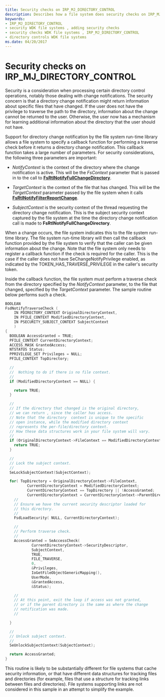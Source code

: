 ```yaml
---
title: Security checks on IRP_MJ_DIRECTORY_CONTROL
description: Describes how a file system does security checks on IRP_MJ_DIRECTORY_CONTROL
keywords:
- IRP_MJ_DIRECTORY_CONTROL
- security WDK file systems , adding security checks
- security checks WDK file systems , IRP_MJ_DIRECTORY_CONTROL
- directory controls WDK file systems
ms.date: 04/20/2017
---
```


# Security checks on IRP_MJ_DIRECTORY_CONTROL

Security is a consideration when processing certain directory control operations, notably those dealing with change notifications. The security concern is that a directory change notification might return information about specific files that have changed. If the user does not have the privilege to traverse the path to the directory, information about the change cannot be returned to the user. Otherwise, the user now has a mechanism for learning additional information about the directory that the user should not have.

Support for directory change notification by the file system run-time library allows a file system to specify a callback function for performing a traverse check before it returns a directory change notification. This callback function takes a large number of parameters. For security considerations, the following three parameters are important:

- *NotifyContext* is the context of the directory where the change notification is active. This will be the *FsContext* parameter that is passed in to the call to [**FsRtlNotifyFullChangeDirectory**](/windows-hardware/drivers/ddi/ntifs/nf-ntifs-_fsrtl_advanced_fcb_header-fsrtlnotifyfullchangedirectory).

- *TargetContext* is the context of the file that has changed. This will be the *TargetContext* parameter passed by the file system when it calls [**FsRtlNotifyFilterReportChange**](/windows-hardware/drivers/ddi/ntifs/nf-ntifs-_fsrtl_advanced_fcb_header-fsrtlnotifyfilterreportchange).

- *SubjectContext* is the security context of the thread requesting the directory change notification. This is the subject security context captured by the file system at the time the directory change notification call is made to **FsRtlNotifyFullChangeDirectory**.

When a change occurs, the file system indicates this to the file system run-time library. The file system run-time library will then call the callback function provided by the file system to verify that the caller can be given information about the change. Note that the file system only needs to register a callback function if the check is required for the caller. This is the case if the caller does not have SeChangeNotifyPrivilege enabled, as indicated by the TOKEN_HAS_TRAVERSE_PRIVILEGE in the caller's security token.

Inside the callback function, the file system must perform a traverse check from the directory specified by the *NotifyContext* parameter, to the file that changed, specified by the *TargetContext* parameter. The sample routine below performs such a check.

```cpp
BOOLEAN
FsdNotifyTraverseCheck (
    IN PDIRECTORY_CONTEXT OriginalDirectoryContext,
    IN PFILE_CONTEXT ModifiedDirectoryContext,
    IN PSECURITY_SUBJECT_CONTEXT SubjectContext
    )
{
  BOOLEAN AccessGranted = TRUE;
  PFILE_CONTEXT CurrentDirectoryContext;
  ACCESS_MASK GrantedAccess;
  NTSTATUS Status;
  PPRIVILEGE_SET Privileges = NULL;
  PFILE_CONTEXT TopDirectory;

  //
  //  Nothing to do if there is no file context.
  //
  if (ModifiedDirectoryContext == NULL) {

    return TRUE;
  }

  //
  // If the directory that changed is the original directory,
  // we can return , since the caller has access.
  // Note that the directory  context is unique to the specific
  // open instance, while the modified directory context
  // represents the per-file/directory context.
  // How these data structures work in your file system will vary.
  //
  if (OriginalDirectoryContext->FileContext == ModifiedDirectoryContext) {
    return TRUE;
  }

  //
  // Lock the subject context.
  //
  SeLockSubjectContext(SubjectContext);

  for( TopDirectory = OriginalDirectoryContext->FileContext,
          CurrentDirectoryContext = ModifiedDirectoryContext;
          CurrentDirectoryContext == TopDirectory || !AccessGranted;
          CurrentDirectoryContext = CurrentDirectoryContext->ParentDirectory) {
    //
    // Ensure we have the current security descriptor loaded for
    // this directory.
    //
    FsdLoadSecurity( NULL, CurrentDirectoryContext);

    //
    // Perform traverse check.
    //
    AccessGranted = SeAccessCheck(
            CurrentDirectoryContext->SecurityDescriptor,
            SubjectContext,
            TRUE,
            FILE_TRAVERSE,
            0,
            &Privileges,
            IoGetFileObjectGenericMapping(),
            UserMode,
            &GrantedAccess,
            &Status);

    //
    // At this point, exit the loop if access was not granted,
    // or if the parent directory is the same as where the change
    // notification was made.
    //

  }

  //
  // Unlock subject context.
  //
  SeUnlockSubjectContext(SubjectContext);

  return AccessGranted;
}
```

This routine is likely to be substantially different for file systems that cache security information, or that have different data structures for tracking files and directories (for example, files that use a structure for tracking links between files and directories). File systems supporting links are not considered in this sample in an attempt to simplify the example.
